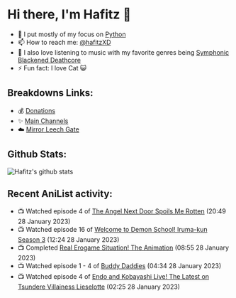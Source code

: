 # Hi there, I'm Hafitz 👋
- 🐍 I put mostly of my focus on [Python](https://python.org)
- 📫 How to reach me: [@hafitzXD](https://t.me/hafitzXD)
- 🎵 I also love listening to music with my favorite genres being [Symphonic Blackened Deathcore](https://youtu.be/qyYmS_iBcy4)
- ⚡ Fun fact: I love Cat 😺

## Breakdowns Links:
- 💰 [Donations](https://t.me/TheBreakdowns/2)
- ✨ [Main Channels](https://t.me/TheBreakdowns)
- ☁️ [Mirror Leech Gate](https://t.me/BreakdownsGate)

## Github Stats:
![Hafitz's github stats](https://github-readme-stats.vercel.app/api?username=breakdowns&show_icons=true&count_private=true&bg_color=00000000&text_color=777)

## Recent AniList activity:
<!-- ANILIST_ACTIVITY:start -->

-   📺 Watched episode 4 of [The Angel Next Door Spoils Me Rotten](https://anilist.co/anime/143338) (20:49 28 January 2023)
-   📺 Watched episode 16 of [Welcome to Demon School! Iruma-kun Season 3](https://anilist.co/anime/139092) (12:24 28 January 2023)
-   📺 Completed [Real Erogame Situation! The Animation](https://anilist.co/anime/100485) (08:55 28 January 2023)
-   📺 Watched episode 1 - 4 of [Buddy Daddies](https://anilist.co/anime/155907) (04:34 28 January 2023)
-   📺 Watched episode 4 of [Endo and Kobayashi Live! The Latest on Tsundere Villainess Lieselotte](https://anilist.co/anime/143064) (02:25 28 January 2023)

<!-- ANILIST_ACTIVITY:end -->
